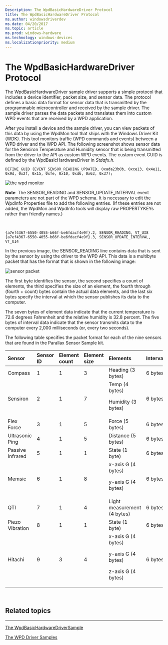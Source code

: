 ```yaml
---
Description: The WpdBasicHardwareDriver Protocol
title: The WpdBasicHardwareDriver Protocol
ms.author: windowsdriverdev
ms.date: 04/20/2017
ms.topic: article
ms.prod: windows-hardware
ms.technology: windows-devices
ms.localizationpriority: medium
---
```


# The WpdBasicHardwareDriver Protocol


The WpdBasicHardwareDriver sample driver supports a simple protocol that includes a device identifier, packet size, and sensor data. The protocol defines a basic data format for sensor data that is transmitted by the programmable microcontroller and received by the sample driver. The sample driver parses the data packets and translates them into custom WPD events that are received by a WPD application.

After you install a device and the sample driver, you can view packets of this data by using the WpdMon tool that ships with the Windows Driver Kit (WDK). This tool monitors traffic (WPD commands and events) between a WPD driver and the WPD API. The following screenshot shows sensor data for the Sensiron Temperature and Humidity sensor that is being transmitted from the driver to the API as custom WPD events. The custom event GUID is defined by the WpdBasicHardwareDriver in *Stdafx.h*.

```ManagedCPlusPlus
DEFINE_GUID (EVENT_SENSOR_READING_UPDATED, 0xada23b0b, 0xce13, 0x4e11, 0x9d, 0x2f, 0x15, 0xfe, 0x10, 0xd6, 0x63, 0x37);
```

![the wpd monitor](images/wpdmon.png)

**Note**  The SENSOR\_READING and SENSOR\_UPDATE\_INTERVAL event parameters are not part of the WPD schema. It is necessary to edit the WpdInfo Properties file to add the following entries. (If these entries are not added, the WpdMon and WpdInfo tools will display raw PROPERTYKEYs rather than friendly names.)

 

```
{a7ef4367-6550-4055-b66f-be6fdacf4e9f}.2, SENSOR_READING, VT_UI8
{a7ef4367-6550-4055-b66f-be6fdacf4e9f}.3, SENSOR_UPDATE_INTERVAL, VT_UI4
```

In the previous image, the SENSOR\_READING line contains data that is sent by the sensor by using the driver to the WPD API. This data is a multibyte packet that has the format that is shown in the following image:

![sensor packet](images/sensiron_packetvsd.png)

The first byte identifies the sensor, the second specifies a count of elements, the third specifies the size of an element, the fourth through (fourth + count) bytes contain the actual data elements, and the last six bytes specify the interval at which the sensor publishes its data to the computer.

The seven bytes of element data indicate that the current temperature is 72.6 degrees Fahrenheit and the relative humidity is 32.8 percent. The five bytes of interval data indicate that the sensor transmits data to the computer every 2,000 milliseconds (or, every two seconds).

The following table specifies the packet format for each of the nine sensors that are found in the Parallax Sensor Sample kit.

<table>
<colgroup>
<col width="16%" />
<col width="16%" />
<col width="16%" />
<col width="16%" />
<col width="16%" />
<col width="16%" />
</colgroup>
<thead>
<tr class="header">
<th align="left">Sensor</th>
<th align="left">Sensor ID</th>
<th align="left">Element count</th>
<th align="left">Element size</th>
<th align="left">Elements</th>
<th align="left">Interval</th>
</tr>
</thead>
<tbody>
<tr class="odd">
<td align="left">Compass</td>
<td align="left">1</td>
<td align="left">1</td>
<td align="left">3</td>
<td align="left">Heading (3 bytes)</td>
<td align="left">6 bytes</td>
</tr>
<tr class="even">
<td align="left">Sensiron</td>
<td align="left">2</td>
<td align="left">1</td>
<td align="left">7</td>
<td align="left">Temp (4 bytes)
<p>Humidity (3 bytes)</p></td>
<td align="left">6 bytes</td>
</tr>
<tr class="odd">
<td align="left">Flex Force</td>
<td align="left">3</td>
<td align="left">1</td>
<td align="left">5</td>
<td align="left">Force (5 bytes)</td>
<td align="left">6 bytes</td>
</tr>
<tr class="even">
<td align="left">Ultrasonic Ping</td>
<td align="left">4</td>
<td align="left">1</td>
<td align="left">5</td>
<td align="left">Distance (5 bytes)</td>
<td align="left">6 bytes</td>
</tr>
<tr class="odd">
<td align="left">Passive Infrared</td>
<td align="left">5</td>
<td align="left">1</td>
<td align="left">1</td>
<td align="left">State (1 byte)</td>
<td align="left">6 bytes</td>
</tr>
<tr class="even">
<td align="left">Memsic</td>
<td align="left">6</td>
<td align="left">1</td>
<td align="left">8</td>
<td align="left">x-axis G (4 bytes)
<p>y-axis G (4 bytes)</p></td>
<td align="left">6 bytes</td>
</tr>
<tr class="odd">
<td align="left">QTI</td>
<td align="left">7</td>
<td align="left">1</td>
<td align="left">4</td>
<td align="left">Light measurement (4 bytes)</td>
<td align="left">6 bytes</td>
</tr>
<tr class="even">
<td align="left">Piezo Vibration</td>
<td align="left">8</td>
<td align="left">1</td>
<td align="left">1</td>
<td align="left">State (1 byte)</td>
<td align="left">6 bytes</td>
</tr>
<tr class="odd">
<td align="left">Hitachi</td>
<td align="left">9</td>
<td align="left">3</td>
<td align="left">4</td>
<td align="left">x-axis G (4 bytes)
<p>y-axis G (4 bytes)</p>
<p>z-axis G (4 bytes)</p></td>
<td align="left">6 bytes</td>
</tr>
</tbody>
</table>

 

## <span id="related_topics"></span>Related topics


****
[The WpdBasicHardwareDriverSample](the-wpdbasichardwaredriver-sample.md)

[The WPD Driver Samples](the-wpd-driver-samples.md)

 

 






